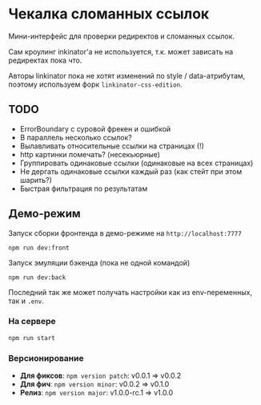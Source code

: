 # Чекалка сломанных ссылок

Мини-интерфейс для проверки редиректов и сломанных ссылок.

Сам кроулинг inkinator'а не используется, т.к. может зависать на редиректах пока что.

Авторы linkinator пока не хотят изменений по style / data-атрибутам, поэтому
используем форк `linkinator-css-edition`.

## TODO

- ErrorBoundary с суровой фрекен и ошибкой
- В параллель несколько ссылок?
- Вылавливать относительные ссылки на страницах (!)
- http картинки помечать? (несекьюрные)
- Группировать одинаковые ссылки (одинаковые на всех страницах)
- Не дергать одинаковые ссылки каждый раз (как стейт при этом шарить?)
- Быстрая фильтрация по результатам

## Демо-режим

Запуск сборки фронтенда в демо-режиме на `http://localhost:7777`

    npm run dev:front

Запуск эмуляции бэкенда (пока не одной командой)

    npm run dev:back

Последний так же может получать настройки как из env-переменных, так и `.env`.


### На сервере

    npm run start

### Версионирование

- **Для фиксов**: `npm version patch`: v0.0.1 => v0.0.2
- **Для фич**: `npm version minor`: v0.0.2 => v0.1.0
- **Релиз**: `npm version major`: v1.0.0-rc.1 => v1.0.0
